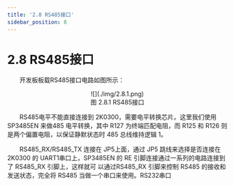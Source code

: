 ```yaml
---
title: '2.8 RS485接口'
sidebar_position: 8
---
```


# 2.8 RS485接口

&emsp;&emsp;开发板板载RS485接口电路如图所示：

<center>
![](./img/2.8.1.png)<br />
图 2.8.1 RS485接口
</center>

&emsp;&emsp;RS485电平不能直接连接到 2K0300，需要电平转换芯片。这里我们使用 SP3485EN 来做485 电平转换，其中 R127 为终端匹配电阻，而 R125 和 R126 则是两个偏置电阻，以保证静默状态时 485 总线维持逻辑 1。

&emsp;&emsp;RS485_RX/RS485_TX 连接在 JP5上面，通过 JP5 跳线来选择是否连接在 2K0300 的 UART1串口上，SP3485EN 的 RE 引脚连接通过一系列的电路连接到了 RS485_RX 引脚上，这样就可 以通过RS485_RX 引脚来控制 RS485 的接收和发送状态，完全将 RS485 当做一个串口来使用。RS232串口




